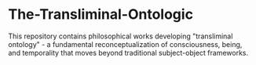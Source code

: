 # The-Transliminal-Ontologic
This repository contains philosophical works developing "transliminal ontology" - a fundamental reconceptualization of consciousness, being, and temporality that moves beyond traditional subject-object frameworks.
